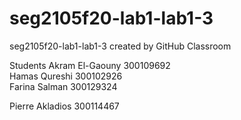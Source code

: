 # seg2105f20-lab1-lab1-3
seg2105f20-lab1-lab1-3 created by GitHub Classroom

Students
Akram El-Gaouny 300109692 <br>
Hamas Qureshi 300102926 <br>
Farina Salman 300129324

Pierre Akladios 300114467
